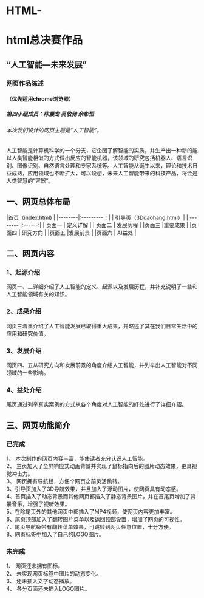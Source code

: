 # HTML-
  html总决赛作品
===
“人工智能—未来发展”
---
### 网页作品陈述<br>
#### （优先适用chrome浏览器）<br>
##### 第四小组成员：陈晨龙 吴敬驰 余彰恒<br>
###### 本次我们设计的网页主题是“人工智能”。<br>
人工智能是计算机科学的一个分支，它企图了解智能的实质，并生产出一种新的能以人类智能相似的方式做出反应的智能机器，该领域的研究包括机器人、语言识别、图像识别、自然语言处理和专家系统等。人工智能从诞生以来，理论和技术日益成熟，应用领域也不断扩大，可以设想，未来人工智能带来的科技产品，将会是人类智慧的“容器”。
## 一、网页总体布局


 
 
 |首页（index.html) |
 |--------|:---------：|
| 引导页（3Ddaohang.html）|
| -------- |:------:|
 | 页面一 |	 定义详解 |
| 页面二	| 发展历程 |
 |页面三 	|重要成果 |
 |页面四 |	研究方向 |
 |页面五	|发展前景 |
 |页面六 |	AI益处 |

 
 
 
 
 
 
 
 
 
 
 
 
 
 
 
 
## 二、网页内容<br>
### 1、起源介绍<br>
  网页一、二详细介绍了人工智能的定义、起源以及发展历程，并补充说明了一些和人工智能领域有关的知识。<br>
### 2、成果介绍<br>
  网页三着重介绍了人工智能发展已取得重大成果，并略述了其在我们日常生活中的应用和研究价值。<br>
### 3、发展介绍<br>
  网页四、五从研究方向和发展前景的角度介绍人工智能，并列举出人工智能对不同领域的一些影响。<br>
### 4、益处介绍<br>
  尾页通过列举真实案例的方式从各个角度对人工智能的好处进行了详细介绍。<br>
## 三、网页功能简介<br>
### 已完成<br>
1、	本次制作的网页内容丰富，能使读者充分认识人工智能。<br>
2、	主页加入了全屏响应式动画背景并实现了鼠标指向后的图片动态效果，更具视觉冲击力。<br>
3、	网页拥有导航栏，方便个网页之前灵活跳转。<br>
3、引导页加入了3D导航效果，并且加入了浮动图片，使网页具有动态感。<br>
4、首页插入了动态背景而其他网页都插入了静态背景图片，并在首尾页增加了背景音乐，增强了视听效果。<br>
5、在除尾页外的其他网页中都插入了MP4视频，使网页内容更加丰富。<br>
6、尾页顶部加入了翻转图片菜单以及返回顶部设置，增加了网页的可视性。<br>
7、尾页导航条带有翻转菜单效果，可跳转到网页任意位置，十分方便。<br>
8、网页标签中加入了自己的LOGO图片。<br>
### 未完成
1、	网页还未拥有图标。<br>
2、	未实现网页标签中图片的动态变化。<br>
3、	还未插入文字动态播放。<br>
4、	各分页面还未插入LOGO图片。<br>

